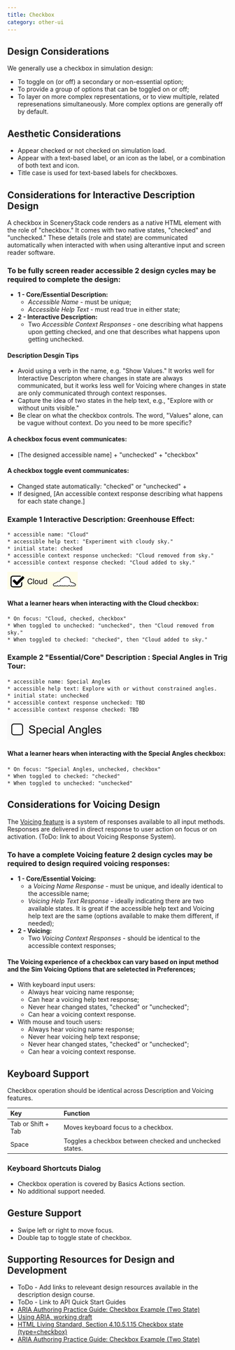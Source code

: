 ```yaml
---
title: Checkbox
category: other-ui
---
```


## Design Considerations

We generally use a checkbox in simulation design:

* To toggle on (or off) a secondary or non-essential option;
* To provide a group of options that can be toggled on or off;
* To layer on more complex representations, or to view multiple, related
  represenations simultaneously. More complex options are generally off by default.

## Aesthetic Considerations

* Appear checked or not checked on simulation load.
* Appear with a text-based label, or an icon as the label, or a combination of both text and icon.
* Title case is used for text-based labels for checkboxes.

## Considerations for Interactive Description Design

A checkbox in SceneryStack code renders as a native HTML element with the role of "checkbox." It comes with two native states, "checked" and "unchecked." These details (role and state) are communicated automatically when interacted with when using alterantive input and screen reader software. 

### To be fully screen reader accessible 2 design cycles may be required to complete the design:
* **1 - Core/Essential Description:**
    * _Accessible Name_ - must be unique;
    * _Accessible Help Text_ - must read true in either state;
* **2 - Interactive Description:**
    * Two _Accessible Context Responses_ - one describing what happens upon getting checked, and one that describes what happens upon getting unchecked.

#### Description Desgin Tips
* Avoid using a verb in the name, e.g. "Show Values." It works well for Interactive Descripton where changes in state are always communicated, but it works less well for Voicing where changes in state are only communicated through context responses.
* Capture the idea of two states in the help text, e.g., "Explore with or without units visible."
* Be clear on what the checkbox controls. The word, "Values" alone, can be vague without context. Do you need to be more specific?

#### A checkbox focus event communicates:
* [The designed accessible name] + "unchecked" + "checkbox"

#### A checkbox toggle event communicates:
* Changed state automatically: "checked" or "unchecked" + 
* If designed, [An accessible context response describing what happens for each state change.]

### Example 1 Interactive Description: Greenhouse Effect: 
    * accessible name: "Cloud"
    * accessible help text: "Experiment with cloudy sky."
    * initial state: checked
    * accessible context response unchecked: "Cloud removed from sky."
    * accessible context response checked: "Cloud added to sky."

![alt text "Cloud checkbox in Greenhouse Effecy in checked state."](images/ghe-checkbox-cloud.png "Cloud, checked, checkbox")

#### What a learner hears when interacting with the Cloud checkbox:
    * On focus: "Cloud, checked, checkbox"
    * When toggled to unchecked: "unchecked", then "Cloud removed from sky."
    * When toggled to checked: "checked", then "Cloud added to sky."

### Example 2 "Essential/Core" Description : Special Angles in Trig Tour: 
    * accessible name: Special Angles
    * accessible help text: Explore with or without constrained angles.
    * initial state: unchecked
    * accessible context response unchecked: TBD
    * accessible context response checked: TBD

![alt text "Special Angles checkbox in Trig Tour in unchecked state."](images/tt-checkbox-specialAngles.png "Special Angles, unchecked, checkbox")

#### What a learner hears when interacting with the Special Angles checkbox: 
    * On focus: "Special Angles, unchecked, checkbox"
    * When toggled to checked: "checked"
    * When toggled to unchecked: "unchecked"

## Considerations for Voicing Design
The [Voicing feature](https://www.w3.org/WAI/ARIA/apg/patterns/checkbox/examples/checkbox/) is a system of responses available to all input methods. Responses are delivered in direct response to user action on focus or on activation. (ToDo: link to about Voicing Response System).

### To have a complete Voicing feature 2 design cycles may be required to design required voicing responses:
* **1 - Core/Essential Voicing:**
    * a _Voicing Name Response_ - must be unique, and ideally identical to the accessible name;
    * _Voicing Help Text Response_ - ideally indicating there are two available states. It is great if the accessible help text and Voicing help text are the same (options available to make them different, if needed);
* **2 - Voicing:**
    * Two _Voicing Context Responses_ - should be identical to the accessible context responses;

#### The Voicing experience of a checkbox can vary based on input method and the Sim Voicing Options that are seletected in Preferences; 
* With keyboard input users: 
    * Always hear voicing name response;
    * Can hear a voicing help text response; 
    * Never hear changed states, "checked" or "unchecked";
    * Can hear a voicing context response.
* With mouse and touch users: 
    * Always hear voicing name response;
    * Never hear voicing help text response;
    * Never hear changed states, "checked" or "unchecked";
    * Can hear a voicing context response.
 
## Keyboard Support
Checkbox operation should be identical across Description and Voicing features.

| Key   | Function                                               |
|:------|:-------------------------------------------------------|
| Tab or Shift + Tab  | Moves keyboard focus to a checkbox.     |
| Space | Toggles a checkbox between checked and unchecked states. |

### Keyboard Shortcuts Dialog
* Checkbox operation is covered by Basics Actions section.
* No additional support needed.

## Gesture Support

* Swipe left or right to move focus.
* Double tap to toggle state of checkbox.

## Supporting Resources for Design and Development
* ToDo - Add links to releveant design resources available in the description design course.
* ToDo - Link to API Quick Start Guides
* [ARIA Authoring Practice Guide: Checkbox Example (Two State)](https://www.w3.org/WAI/ARIA/apg/patterns/checkbox/examples/checkbox/) 
* [Using ARIA, working draft](https://www.w3.org/TR/using-aria/)
* [HTML Living Standard, Section 4.10.5.1.15 Checkbox state (type=checkbox)](https://html.spec.whatwg.org/multipage/input.html#checkbox-state-(type=checkbox))
* [ARIA Authoring Practice Guide: Checkbox Example (Two State)](https://www.w3.org/WAI/ARIA/apg/patterns/checkbox/examples/checkbox/)
 

